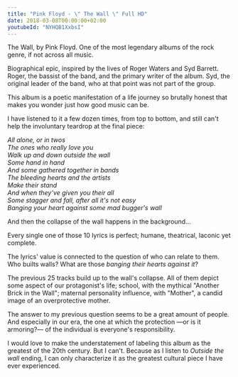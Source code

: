 ```yaml
---
title: "Pink Floyd - \" The Wall \" Full HD"
date: 2018-03-08T00:00:00+02:00
youtubeId: "NYHQB1XxbsI"
---
```


The Wall, by Pink Floyd. One of the most legendary albums of the rock genre,
if not across all music.

Biographical epic, inspired by the lives of Roger Waters and Syd Barrett.
Roger, the bassist of the band, and the primary writer of the album. Syd,
the original leader of the band, who at that point was not part of the group.

This album is a poetic manifestation of a life journey so brutally
honest that makes you wonder just how good music can be.

I have listened to it a few dozen times, from top to bottom,
and still can't help the involuntary teardrop at the final piece:

<em>
    All alone, or in twos<br>
    The ones who really love you<br>
    Walk up and down outside the wall<br>
    Some hand in hand<br>
    And some gathered together in bands<br>
    The bleeding hearts and the artists<br>
    Make their stand<br>
    And when they've given you their all<br>
    Some stagger and fall, after all it's not easy<br>
    Banging your heart against some mad bugger's wall<br>
</em>

And then the collapse of the wall happens in the background...

Every single one of those 10 lyrics is perfect; humane, theatrical, laconic yet complete.

The lyrics' value is connected to the question of who can relate to them.
Who builts walls? What are those <em>banging their hearts against it</em>?

The previous 25 tracks build up to the wall's collapse. All of them depict
some aspect of our protagonist's life; school, with the mythical
"Another Brick in the Wall"; maternal personality influence, with "Mother",
a candid image of an overprotective mother.

The answer to my previous question seems to be a great amount of people. And
especially in our era, the one at which the protection —or is it armoring?— of the
individual is everyone's responsibility.

I would love to make the understatement of labeling this album
as the greatest of the 20th century. But I can't. Because as I listen
to <em>Outside the wall</em> ending, I can only characterize it
as the greatest cultural piece I have ever experienced.
